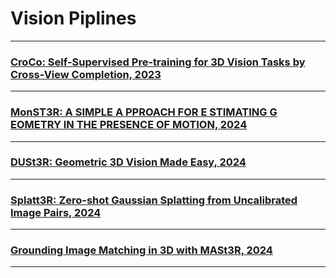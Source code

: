 # Vision Piplines 

***

### [CroCo: Self-Supervised Pre-training for 3D Vision Tasks by Cross-View Completion, 2023](/Vision_Pipeline/CroCo:%20Self-Supervised%20Pre-training%20for%203D%20Vision%20Tasks%20by%20Cross-View%20Completion.pdf)

***

### [MonST3R: A SIMPLE A PPROACH FOR E STIMATING G EOMETRY IN THE PRESENCE OF MOTION, 2024](/Vision_Pipeline/MonST3R:%20A%20Simple%20Approach%20for%20Estimating%20Geometry%20in%20the%20Presence%20of%20Motion.pdf)

***

### [DUSt3R: Geometric 3D Vision Made Easy, 2024](/Vision_Pipeline/DUSt3R:%20Geometric%203D%20Vision%20Made%20Easy.pdf)

***

### [Splatt3R: Zero-shot Gaussian Splatting from Uncalibrated Image Pairs, 2024](/Vision_Pipeline/Splatt3R:%20Zero-shot%20Gaussian%20Splatting%20from%20Uncalibrated%20Image%20Pairs.pdf)

***

### [Grounding Image Matching in 3D with MASt3R, 2024](/Vision_Pipeline/Grounding%20Image%20Matching%20in%203D%20with%20MASt3R.pdf)

***

